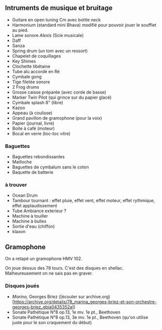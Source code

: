 ## Intruments de musique et bruitage


- Guitare en open tuning Cm avec bottle neck
- Harmonium (standard mini Bhava) modifié pour pouvoir jouer le soufflet au pied.
- Lame sonore *Alexis* (Scie musicale)
- Daff
- Sanza
- Spring drum (un tom avec un ressort)
- Chapelet de coquillages
- Key Shimes
- Clochette tibétaine
- Tube alu accordé en Ré
- Cymbale gong
- Tige filetée sonore
- 2 Frog drums
- Grosse caisse préparée (avec corde de basse)
- Marker Twin Pilot (qui grince sur du papier glacé)
- Cymbale splash 8" (libre)
- Kazoo
- Appeau (à coulisse)
- Grand pavillon de gramophone (pour la voix)
- Papier (journal, livre)
- Boite à café (moteur)
- Bocal en verre (toc-toc vitre)

### Baguettes

- Baguettes rebondissantes
- Mailloche
- Baguettes de cymbalum sans le coton
- Baquette de batterie


### à trouver

- Ocean Drum
- Tambour tournant : effet pluie, effet vent, effet moteur, effet rythmique, effet applaudissement
- Tube Ambiance exterieur ?
- Machine à touiller
- Machine à bulles
- Sortie d'eau (chiffon)
- klaxon

## Gramophone 

On a retapé un gramophone HMV 102.

On joue dessus des 78 tours. C'est des disques en shellac. Malheureusement on ne sais pas en graver.

### Disques joués

- *Marina*, Georges Briez ([écouter sur archive.org)[https://archive.org/details/78_marina_georges-briez-et-son-orchestre-georges-briez_gbia0435352a])
- Sonate Pathétique N°8 op.13, 1e mv. 1e pt., Beethoven
- Sonate Pathétique N°8 op.13, 3e mv. 1e pt., Beethoven (qu'on utilise juste pour le son craquement du début)

